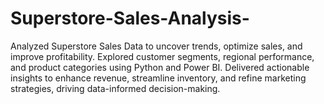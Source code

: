 # Superstore-Sales-Analysis-
Analyzed Superstore Sales Data to uncover trends, optimize sales, and improve profitability. Explored customer segments, regional performance, and product categories using Python and Power BI. Delivered actionable insights to enhance revenue, streamline inventory, and refine marketing strategies, driving data-informed decision-making.

